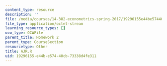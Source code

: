 ```yaml
---
content_type: resource
description: ''
file: /media/courses/14-382-econometrics-spring-2017/19296155e44be57440cb73338d4fe311_AJR.R
file_type: application/octet-stream
learning_resource_types: []
ocw_type: OCWFile
parent_title: Homework 2
parent_type: CourseSection
resourcetype: Other
title: AJR.R
uid: 19296155-e44b-e574-40cb-73338d4fe311
---
```

